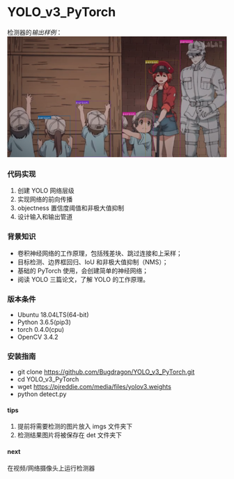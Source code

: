 # YOLO_v3_PyTorch
检测器的*输出样例*：
![Image text](https://raw.githubusercontent.com/Bugdragon/YOLO_v3_PyTorch/master/det/det_%E5%B7%A5%E4%BD%9C%E7%BB%86%E8%83%9E1.png)

### 代码实现
1. 创建 YOLO 网络层级
2. 实现网络的前向传播
3. objectness 置信度阈值和非极大值抑制
4. 设计输入和输出管道

### 背景知识
+ 卷积神经网络的工作原理，包括残差块、跳过连接和上采样；
+ 目标检测、边界框回归、IoU 和非极大值抑制（NMS）；
+ 基础的 PyTorch 使用，会创建简单的神经网络；
+ 阅读 YOLO 三篇论文，了解 YOLO 的工作原理。

### 版本条件
* Ubuntu 18.04LTS(64-bit)
* Python 3.6.5(pip3)
* torch 0.4.0(cpu)
* OpenCV 3.4.2

### 安装指南
* git clone https://github.com/Bugdragon/YOLO_v3_PyTorch.git
* cd YOLO_v3_PyTorch
* wget https://pjreddie.com/media/files/yolov3.weights
* python detect.py

#### tips
1. 提前将需要检测的图片放入 imgs 文件夹下
2. 检测结果图片将被保存在 det 文件夹下

#### next
   在视频/网络摄像头上运行检测器

